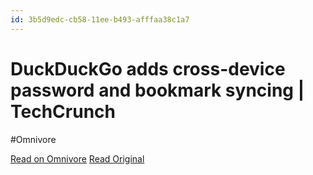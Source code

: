 ```yaml
---
id: 3b5d9edc-cb58-11ee-b493-afffaa38c1a7
---
```


# DuckDuckGo adds cross-device password and bookmark syncing | TechCrunch
#Omnivore

[Read on Omnivore](https://omnivore.app/me/duck-duck-go-adds-cross-device-password-and-bookmark-syncing-tec-18da880d072)
[Read Original](https://techcrunch.com/2024/02/14/duckduckgo-adds-cross-device-password-and-bookmark-syncing/)

